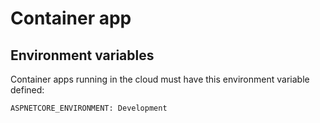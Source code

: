 # Container app

## Environment variables

Container apps running in the cloud must have this environment variable defined:

``ASPNETCORE_ENVIRONMENT: Development``